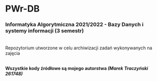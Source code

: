 # PWr-DB
### Informatyka Algorytmiczna 2021/2022 - Bazy Danych i systemy informacji (3 semestr)<br/><br/>

Repozytorium utworzone w celu archiwizacji zadań wykonywanych na zajęcia<br/><br/>

**Wszystkie kody źródłowe są mojego autorstwa _(Marek Traczyński 261748)_**
